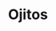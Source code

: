 ---
title: Ojitos
date: 
draft: false

# descripcion
description : Ojitos

materials: Plata 925

color: Plateado

dimensions: 1 cm

code: 01-03-0262

type: "Aros"

categories: []

price: $2.270,00

# Images
# first image will be shown in the product page
images:
  # - image: "images/path_to_image"
  # La ubicacion de las imagenes es imagenes/Aros/Aros.Microcubic/01-03-0262-ojitos
  - image: "./images/aros/microcubic/01-03-0262-ojitos_a.jpeg"
  - image: "./images/aros/microcubic/01-03-0262-ojitos_b.jpeg"
---